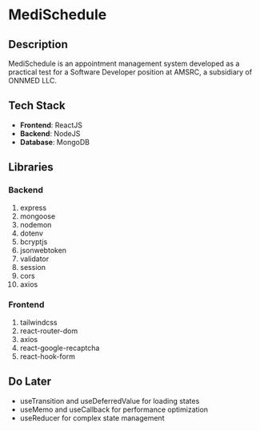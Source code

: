 # MediSchedule

## Description

MediSchedule is an appointment management system developed as a practical test for a Software Developer position at AMSRC, a subsidiary of ONNMED LLC.

## Tech Stack

- **Frontend**: ReactJS
- **Backend**: NodeJS
- **Database**: MongoDB

## Libraries

### Backend

1. express
2. mongoose
3. nodemon
4. dotenv
5. bcryptjs
6. jsonwebtoken
7. validator
8. session
9. cors
10. axios

### Frontend

1. tailwindcss
2. react-router-dom
3. axios
4. react-google-recaptcha
5. react-hook-form

## Do Later

- useTransition and useDeferredValue for loading states
- useMemo and useCallback for performance optimization
- useReducer for complex state management
